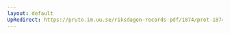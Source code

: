 ```yaml
---
layout: default
UpRedirect: https://pruto.im.uu.se/riksdagen-records-pdf/1874/prot-1874--ak--502.pdf
---
```

